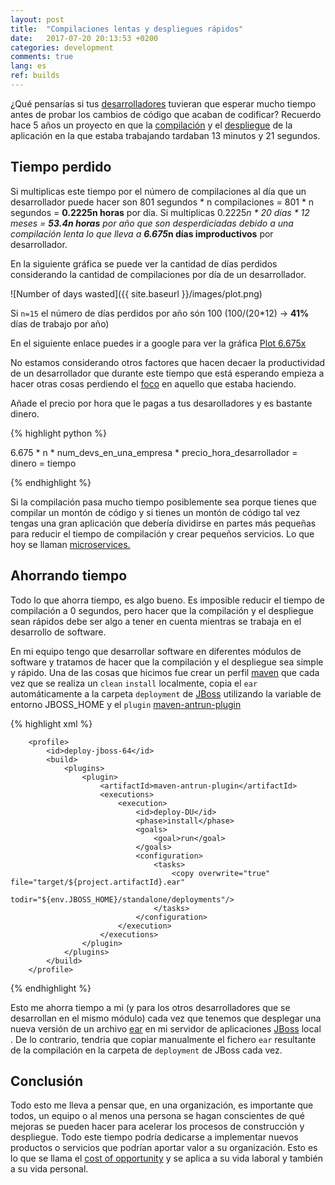 ```yaml
---
layout: post
title:  "Compilaciones lentas y despliegues rápidos"
date:   2017-07-20 20:13:53 +0200
categories: development
comments: true
lang: es
ref: builds
---
```


¿Qué pensarías si tus <a href="https://en.wikipedia.org/wiki/Software_developer">desarrolladores</a> tuvieran que esperar mucho tiempo antes de probar los cambios de código que acaban de codificar? Recuerdo hace 5 años un proyecto en que la <a href="https://en.wikipedia.org/wiki/Software_build">compilación</a> y el <a href="https://en.wikipedia.org/wiki/Software_deployment">despliegue</a> de la aplicación en la que estaba trabajando tardaban 13 minutos y 21 segundos.


Tiempo perdido
----------------------

Si multiplicas este tiempo por el número de compilaciones al día que un desarrollador puede hacer son 801 segundos * n compilaciones = 801 * n segundos = <b>0.2225n horas</b> por día. Si multiplicas 0.2225*n * 20 días * 12 meses = <b>53.4n horas</b> por año que son desperdiciadas debido a una compilación lenta lo que lleva a <b>6.675*n días improductivos</b> por desarrollador.

En la siguiente gráfica se puede ver la cantidad de días perdidos considerando la cantidad de compilaciones por día de un desarrollador.

![Number of days wasted]({{ site.baseurl }}/images/plot.png)

Si `n=15` el número de días perdidos por año són 100 (100/(20*12) -> <b>41%</b> días de trabajo por año)

En el siguiente enlace puedes ir a google para ver la gráfica <a href="https://www.google.es/search?q=plot+6.675x">Plot 6.675x</a>

No estamos considerando otros factores que hacen decaer la productividad de un desarrollador que durante este tiempo que está esperando empieza a hacer otras cosas perdiendo el <a href="https://www.youtube.com/watch?v=77RubAueWjg">foco</a> en aquello que estaba haciendo.  

Añade el precio por hora que le pagas a tus desarolladores y es bastante dinero.

{% highlight python %}

6.675 * n * num_devs_en_una_empresa * precio_hora_desarrollador = dinero = tiempo

{% endhighlight %}

Si la compilación pasa mucho tiempo posiblemente sea porque tienes que compilar un montón de código y si tienes un montón de código tal vez tengas una gran aplicación que debería dividirse en partes más pequeñas para reducir el tiempo de compilación y crear pequeños servicios. Lo que hoy se llaman <a href="https://martinfowler.com/articles/microservices.html">microservices.</a>


Ahorrando tiempo 
----------------

Todo lo que ahorra tiempo, es algo bueno. Es imposible reducir el tiempo de compilación a 0 segundos, pero hacer que la compilación y el despliegue sean rápidos debe ser algo a tener en cuenta mientras se trabaja en el desarrollo de software.

En mi equipo tengo que desarrollar software en diferentes módulos de software y tratamos de hacer que la compilación y el despliegue sea simple y rápido. Una de las cosas que hicimos fue crear un perfil <a href="https://en.wikipedia.org/wiki/Apache_Maven">maven</a> que cada vez que se realiza un `clean` `install` localmente, copia el `ear` automáticamente a la carpeta `deployment` de <a href="https://es.wikipedia.org/wiki/WildFly#Servidor_de_aplicaciones_JBoss">JBoss</a> utilizando la variable de entorno JBOSS_HOME y el `plugin` <a href="http://maven.apache.org/plugins/maven-antrun-plugin/">maven-antrun-plugin</a>

{% highlight xml %}

        <profile>
            <id>deploy-jboss-64</id>
            <build>
                <plugins>
                    <plugin>
                        <artifactId>maven-antrun-plugin</artifactId>
                        <executions>
                            <execution>
                                <id>deploy-DU</id>
                                <phase>install</phase>
                                <goals>
                                    <goal>run</goal>
                                </goals>
                                <configuration>
                                    <tasks>
                                        <copy overwrite="true" file="target/${project.artifactId}.ear"
                                              todir="${env.JBOSS_HOME}/standalone/deployments"/>
                                    </tasks>
                                </configuration>
                            </execution>
                        </executions>
                    </plugin>
                </plugins>
            </build>
        </profile>  

{% endhighlight %}

Esto me ahorra tiempo a mi (y para los otros desarrolladores que se desarrollan en el mismo módulo) cada vez que tenemos que desplegar una nueva versión de un archivo <a href="https://en.wikipedia.org/wiki/EAR_(file_format)">ear</a> en mi servidor de aplicaciones <a href="https://es.wikipedia.org/wiki/WildFly#Servidor_de_aplicaciones_JBoss">JBoss</a> local . De lo contrario, tendria que copiar manualmente el fichero `ear` resultante de la compilación en la carpeta de `deployment` de JBoss cada vez.

Conclusión 
----------------

Todo esto me lleva a pensar que, en una organización, es importante que todos, un equipo o al menos una persona se hagan conscientes de qué mejoras se pueden hacer para acelerar los procesos de construcción y despliegue. Todo este tiempo podría dedicarse a implementar nuevos productos o servicios que podrían aportar valor a su organización. Esto es lo que se llama el <a href="http://www.investopedia.com/terms/o/opportunitycost.asp">cost of opportunity</a> y se aplica a su vida laboral y también a su vida personal.


